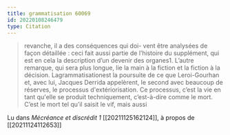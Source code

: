 ```yaml
---
title: grammatisation 60069
id: 20220108246479
type: Citation
---
```


> revanche, il a des conséquences qui doi- vent être analysées de façon détaillée : ceci fait aussi partie de l’histoire du supplément, qui est en cela la description d’un devenir des organes1. L’autre remarque, qui sera plus longue, lie la main à la fiction et la fiction à la décision. Lagrammatisationest la poursuite de ce que Leroi-Gourhan et, avec lui, Jacques Derrida appelèrent, le second avec beaucoup de réserves, le processus d'extériorisation. Ce processus, c’est la vie en tant qu'elle se produit techniquement, c’est-à-dire comme le mort. C’est le mort tel qu’il saisit le vif, mais aussi

Lu dans *Mécréance et discrédit 1* [[20211125162124]], à propos de [[20211124112653]]